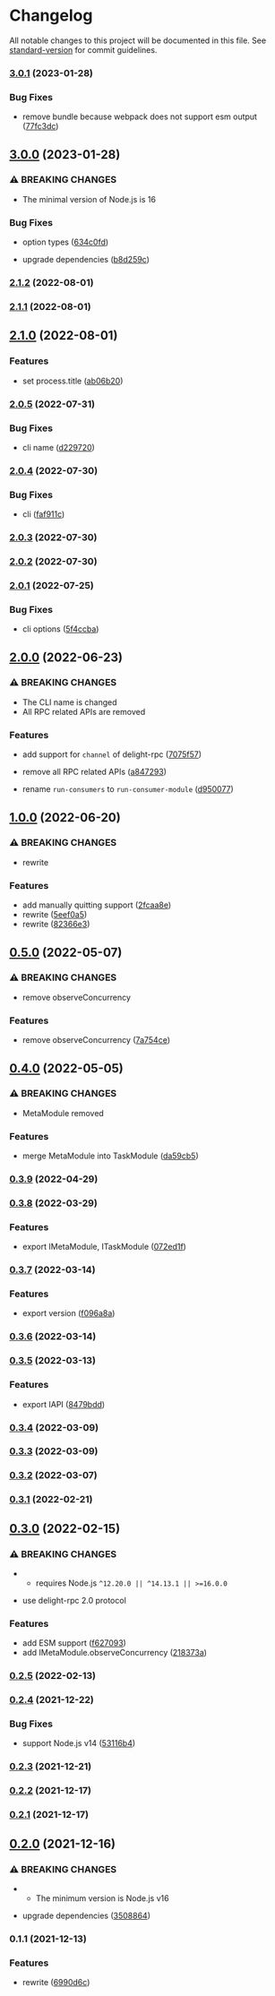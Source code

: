 # Changelog

All notable changes to this project will be documented in this file. See [standard-version](https://github.com/conventional-changelog/standard-version) for commit guidelines.

### [3.0.1](https://github.com/BlackGlory/consumer/compare/v3.0.0...v3.0.1) (2023-01-28)


### Bug Fixes

* remove bundle because webpack does not support esm output ([77fc3dc](https://github.com/BlackGlory/consumer/commit/77fc3dc36b93d20203885011e4359998f948d0cf))

## [3.0.0](https://github.com/BlackGlory/consumer/compare/v2.1.2...v3.0.0) (2023-01-28)


### ⚠ BREAKING CHANGES

* The minimal version of Node.js is 16

### Bug Fixes

* option types ([634c0fd](https://github.com/BlackGlory/consumer/commit/634c0fd0e22d9fc145d1239218a852e083389a06))


* upgrade dependencies ([b8d259c](https://github.com/BlackGlory/consumer/commit/b8d259c8a77a179e879300b13723c1d8da1e5c01))

### [2.1.2](https://github.com/BlackGlory/consumer/compare/v2.1.1...v2.1.2) (2022-08-01)

### [2.1.1](https://github.com/BlackGlory/consumer/compare/v2.1.0...v2.1.1) (2022-08-01)

## [2.1.0](https://github.com/BlackGlory/consumer/compare/v2.0.5...v2.1.0) (2022-08-01)


### Features

* set process.title ([ab06b20](https://github.com/BlackGlory/consumer/commit/ab06b20329e8d744754af0ae0faa41916cbce1f7))

### [2.0.5](https://github.com/BlackGlory/consumer/compare/v2.0.4...v2.0.5) (2022-07-31)


### Bug Fixes

* cli name ([d229720](https://github.com/BlackGlory/consumer/commit/d229720da23ae316e31f297bc00db611b3786d2a))

### [2.0.4](https://github.com/BlackGlory/consumer/compare/v2.0.3...v2.0.4) (2022-07-30)


### Bug Fixes

* cli ([faf911c](https://github.com/BlackGlory/consumer/commit/faf911c5e93c8251496d00687ba472712d854201))

### [2.0.3](https://github.com/BlackGlory/consumer/compare/v2.0.2...v2.0.3) (2022-07-30)

### [2.0.2](https://github.com/BlackGlory/consumer/compare/v2.0.1...v2.0.2) (2022-07-30)

### [2.0.1](https://github.com/BlackGlory/consumer/compare/v2.0.0...v2.0.1) (2022-07-25)


### Bug Fixes

* cli options ([5f4ccba](https://github.com/BlackGlory/consumer/commit/5f4ccba2236c0903e654812d96db5f5f04559039))

## [2.0.0](https://github.com/BlackGlory/consumer/compare/v1.0.0...v2.0.0) (2022-06-23)


### ⚠ BREAKING CHANGES

* The CLI name is changed
* All RPC related APIs are removed

### Features

* add support for `channel` of delight-rpc ([7075f57](https://github.com/BlackGlory/consumer/commit/7075f57ceceed8397a98b81f74e81c75af14701b))
* remove all RPC related APIs ([a847293](https://github.com/BlackGlory/consumer/commit/a8472933b810c0feba1fe2ef19fe357ba99ba004))


* rename `run-consumers` to `run-consumer-module` ([d950077](https://github.com/BlackGlory/consumer/commit/d95007761f484fe0a1e6c65f0f47398828921270))

## [1.0.0](https://github.com/BlackGlory/consumer/compare/v0.5.0...v1.0.0) (2022-06-20)


### ⚠ BREAKING CHANGES

* rewrite

### Features

* add manually quitting support ([2fcaa8e](https://github.com/BlackGlory/consumer/commit/2fcaa8ea388690cd618f986cfe0691f5f513a278))
* rewrite ([5eef0a5](https://github.com/BlackGlory/consumer/commit/5eef0a5dec3804fcf48d5028532fdd9a783644f4))
* rewrite ([82366e3](https://github.com/BlackGlory/consumer/commit/82366e377d85fa6cd117b9089aa774a7d5a107ca))

## [0.5.0](https://github.com/BlackGlory/gado/compare/v0.4.0...v0.5.0) (2022-05-07)


### ⚠ BREAKING CHANGES

* remove observeConcurrency

### Features

* remove observeConcurrency ([7a754ce](https://github.com/BlackGlory/gado/commit/7a754ce91fc77f0e3b1dee5c1959619b459e4e5c))

## [0.4.0](https://github.com/BlackGlory/gado/compare/v0.3.9...v0.4.0) (2022-05-05)


### ⚠ BREAKING CHANGES

* MetaModule removed

### Features

* merge MetaModule into TaskModule ([da59cb5](https://github.com/BlackGlory/gado/commit/da59cb55ac5de38800b7b60a5983c76b4444a1fc))

### [0.3.9](https://github.com/BlackGlory/gado/compare/v0.3.8...v0.3.9) (2022-04-29)

### [0.3.8](https://github.com/BlackGlory/gado/compare/v0.3.7...v0.3.8) (2022-03-29)


### Features

* export IMetaModule, ITaskModule ([072ed1f](https://github.com/BlackGlory/gado/commit/072ed1f7a8475ae62916e1152a9e4ae968ccf8a5))

### [0.3.7](https://github.com/BlackGlory/gado/compare/v0.3.6...v0.3.7) (2022-03-14)


### Features

* export version ([f096a8a](https://github.com/BlackGlory/gado/commit/f096a8a8f63a872b1c3bb613fdd22751b05934e2))

### [0.3.6](https://github.com/BlackGlory/gado/compare/v0.3.5...v0.3.6) (2022-03-14)

### [0.3.5](https://github.com/BlackGlory/gado/compare/v0.3.4...v0.3.5) (2022-03-13)


### Features

* export IAPI ([8479bdd](https://github.com/BlackGlory/gado/commit/8479bdda49c858b6f9cd13f16f5aa8d199665c70))

### [0.3.4](https://github.com/BlackGlory/gado/compare/v0.3.3...v0.3.4) (2022-03-09)

### [0.3.3](https://github.com/BlackGlory/gado/compare/v0.3.2...v0.3.3) (2022-03-09)

### [0.3.2](https://github.com/BlackGlory/gado/compare/v0.3.1...v0.3.2) (2022-03-07)

### [0.3.1](https://github.com/BlackGlory/gado/compare/v0.3.0...v0.3.1) (2022-02-21)

## [0.3.0](https://github.com/BlackGlory/gado/compare/v0.2.5...v0.3.0) (2022-02-15)


### ⚠ BREAKING CHANGES

* - requires Node.js `^12.20.0 || ^14.13.1 || >=16.0.0`
- use delight-rpc 2.0 protocol

### Features

* add ESM support ([f627093](https://github.com/BlackGlory/gado/commit/f62709389fb19f5cdd51e9fb09497a8edb8a9480))
* add IMetaModule.observeConcurrency ([218373a](https://github.com/BlackGlory/gado/commit/218373a1cf6881d817d9df051c851677d3c85618))

### [0.2.5](https://github.com/BlackGlory/gado/compare/v0.2.4...v0.2.5) (2022-02-13)

### [0.2.4](https://github.com/BlackGlory/gado/compare/v0.2.3...v0.2.4) (2021-12-22)


### Bug Fixes

* support Node.js v14 ([53116b4](https://github.com/BlackGlory/gado/commit/53116b42412ffe1e0aad7c99f0148a62263cb811))

### [0.2.3](https://github.com/BlackGlory/gado/compare/v0.2.2...v0.2.3) (2021-12-21)

### [0.2.2](https://github.com/BlackGlory/gado/compare/v0.2.1...v0.2.2) (2021-12-17)

### [0.2.1](https://github.com/BlackGlory/gado/compare/v0.2.0...v0.2.1) (2021-12-17)

## [0.2.0](https://github.com/BlackGlory/gado/compare/v0.1.1...v0.2.0) (2021-12-16)


### ⚠ BREAKING CHANGES

* - The minimum version is Node.js v16

* upgrade dependencies ([3508864](https://github.com/BlackGlory/gado/commit/3508864529cd2ae1750bc29b04e2266b28b44d6e))

### 0.1.1 (2021-12-13)


### Features

* rewrite ([6990d6c](https://github.com/BlackGlory/gado/commit/6990d6c8837e091b9cec9a4882f00ae9d729410b))
